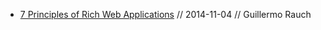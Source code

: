 * [7 Principles of Rich Web Applications](https://rauchg.com/2014/7-principles-of-rich-web-applications) // 2014-11-04 // Guillermo Rauch
